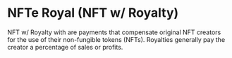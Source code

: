 # NFTe Royal (NFT w/ Royalty)

NFT w/ Royalty with are payments that compensate original NFT creators for the use of their non-fungible tokens (NFTs). Royalties generally pay the creator a percentage of sales or profits. 